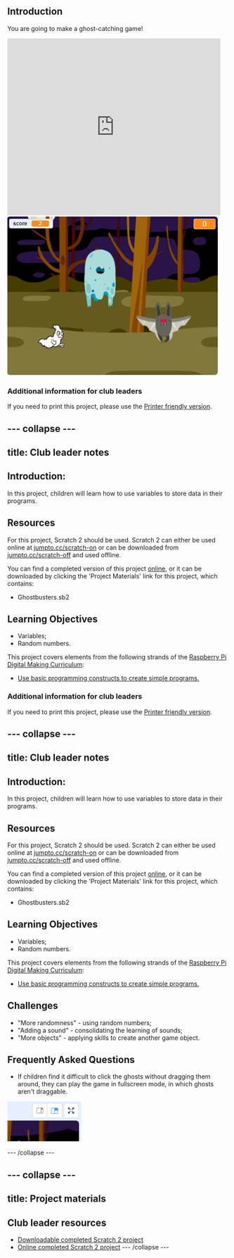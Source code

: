 ## Introduction

You are going to make a ghost-catching game!

<div class="scratch-preview">
  <iframe allowtransparency="true" width="485" height="402" src="https://scratch.mit.edu/projects/embed/60787262/?autostart=false" frameborder="0"></iframe>
  <img src="images/ghost-final.png">
</div>

### Additional information for club leaders

If you need to print this project, please use the [Printer friendly version](https://projects.raspberrypi.org/en/projects/ghostbusters/print).


--- collapse ---
---
title: Club leader notes
---


## Introduction:
In this project, children will learn how to use variables to store data in their programs.

## Resources
For this project, Scratch 2 should be used. Scratch 2 can either be used online at [jumpto.cc/scratch-on](http://jumpto.cc/scratch-on) or can be downloaded from [jumpto.cc/scratch-off](http://jumpto.cc/scratch-off) and used offline.

You can find a completed version of this project <a href="http://scratch.mit.edu/projects/60787262/#editor">online</a>, or it can be downloaded by clicking the 'Project Materials' link for this project, which contains:

+ Ghostbusters.sb2

## Learning Objectives
+ Variables;
+ Random numbers.

This project covers elements from the following strands of the [Raspberry Pi Digital Making Curriculum](http://rpf.io/curriculum):

+ [Use basic programming constructs to create simple programs.](https://www.raspberrypi.org/curriculum/programming/creator)


### Additional information for club leaders
If you need to print this project, please use the [Printer friendly version](https://projects.raspberrypi.org/en/projects/ghostbusters/print).

--- collapse ---
---
title: Club leader notes
---

## Introduction:

In this project, children will learn how to use variables to store data in their programs.

## Resources

For this project, Scratch 2 should be used. Scratch 2 can either be used online at [jumpto.cc/scratch-on](http://jumpto.cc/scratch-on) or can be downloaded from [jumpto.cc/scratch-off](http://jumpto.cc/scratch-off) and used offline.

You can find a completed version of this project <a href="http://scratch.mit.edu/projects/60787262/#editor">online</a>, or it can be downloaded by clicking the 'Project Materials' link for this project, which contains:

+ Ghostbusters.sb2

## Learning Objectives

+ Variables;
+ Random numbers.

This project covers elements from the following strands of the [Raspberry Pi Digital Making Curriculum](http://rpf.io/curriculum):

+ [Use basic programming constructs to create simple programs.](https://www.raspberrypi.org/curriculum/programming/creator)

## Challenges

+ "More randomness" - using random numbers;
+ "Adding a sound" - consolidating the learning of sounds;
+ "More objects" - applying skills to create another game object.

## Frequently Asked Questions

+ If children find it difficult to click the ghosts without dragging them around, they can play the game in fullscreen mode, in which ghosts aren't draggable.

![screenshot](images/ghost-fullscreen.png)

--- /collapse ---

--- collapse ---
---
title: Project materials
---

## Club leader resources
* [Downloadable completed Scratch 2 project](resources/Ghostbusters.sb2)
* [Online completed Scratch 2 project](http://scratch.mit.edu/projects/60787262/#editor)
--- /collapse ---

